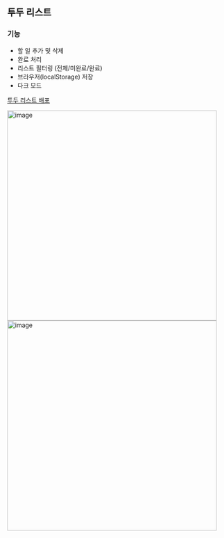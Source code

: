 ## 투두 리스트
### 기능
- 할 일 추가 및 삭제
- 완료 처리
- 리스트 필터링 (전체/미완료/완료)
- 브라우저(localStorage) 저장
- 다크 모드

[투두 리스트 배포](to-do-list-dulcis-hortus.vercel.app/)

<img width="483" alt="image" src="https://github.com/dulcis-hortus/to-do-list/assets/48275781/d681a821-65da-416c-b886-6164f89c9ad1">
<img width="483" alt="image" src="https://github.com/dulcis-hortus/to-do-list/assets/48275781/dc14d0d8-9f7f-468e-a271-53c830490260">


